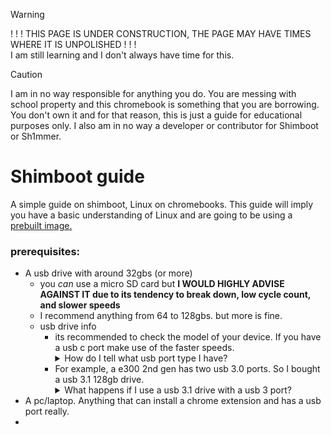 > [!WARNING]  
> ! ! ! THIS PAGE IS UNDER CONSTRUCTION, THE PAGE MAY HAVE TIMES WHERE IT IS UNPOLISHED ! ! !<br>
> I am still learning and I don't always have time for this.

> [!CAUTION]
> I am in no way responsible for anything you do. You are messing with school property and this chromebook is something that you are borrowing.
> You don't own it and for that reason, this is just a guide for educational purposes only.
> I also am in no way a developer or contributor for Shimboot or Sh1mmer.

# Shimboot guide
A simple guide on shimboot, Linux on chromebooks.
This guide will imply you have a basic understanding of Linux and are going to be using a [prebuilt image.](https://github.com/ading2210/shimboot/releases/)

### prerequisites:<br>
- A usb drive with around 32gbs (or more)
  - you *can* use a micro SD card but **I WOULD HIGHLY ADVISE AGAINST IT due to its tendency to break down, low cycle count, and slower speeds**
  - I recommend anything from 64 to 128gbs. but more is fine.    
  - usb drive info
    - its recommended to check the model of your device. If you have a usb c port make use of the faster speeds.
      <details>
      <summary>How do I tell what usb port type I have?</summary>
      <br>
      <img src="https://i.pcmag.com/imagery/articles/00lqdS0YK1K0uAHZ0kpK02H-1..v1611260022.jpg" alt="alternatetext"> 
      <img src="https://www.sweetwater.com/sweetcare/media/2019/03/USB-Connections.png" alt="usb versions">
      Now note, some companies use different colours sadly. But thats pretty rare and only some do.
      </details>
    - For example, a e300 2nd gen has two usb 3.0 ports. So I bought a usb 3.1 128gb drive.
      <details>
      <summary>What happens if I use a usb 3.1 drive with a usb 3 port?</summary>
      <br>
      Nothing! You'll just be limited to usb 3 speeds. Its fine.
      </details>
- A pc/laptop. Anything that can install a chrome extension and has a usb port really.
- 
